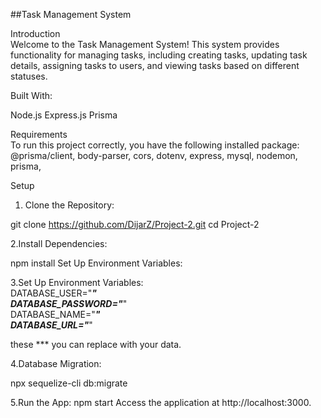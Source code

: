 ##Task Management System

Introduction  
  Welcome to the Task Management System! This system provides functionality for managing tasks, including creating tasks, updating task details, assigning tasks to users, and viewing tasks based on different statuses.


Built With:

Node.js
Express.js
Prisma

Requirements  
  To run this project correctly, you have the following installed package:
@prisma/client,
body-parser,
cors,
dotenv,
express,
mysql,
nodemon,
prisma,

Setup  
 1. Clone the Repository:


git clone https://github.com/DijarZ/Project-2.git
cd Project-2  

2.Install Dependencies:  

npm install
Set Up Environment Variables:


3.Set Up Environment Variables:    
DATABASE_USER="***"  
DATABASE_PASSWORD="***"  
DATABASE_NAME="***"  
DATABASE_URL="***"    

  these *** you can replace with your data.


4.Database Migration:  

  npx sequelize-cli db:migrate  


  5.Run the App:
  npm start
  Access the application at http://localhost:3000.


